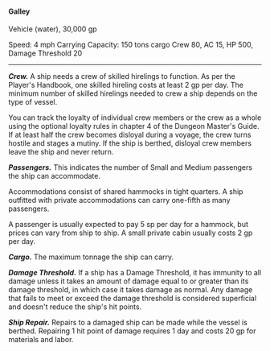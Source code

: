 #### Galley

Vehicle (water), 30,000 gp

Speed: 4 mph
Carrying Capacity: 150 tons cargo
Crew 80, AC 15, HP 500, Damage Threshold 20

---

***Crew.*** A ship needs a crew of skilled hirelings to function. As per the Player's Handbook, one skilled hireling costs at least 2 gp per day. The minimum number of skilled hirelings needed to crew a ship depends on the type of vessel.

You can track the loyalty of individual crew members or the crew as a whole using the optional loyalty rules in chapter 4 of the Dungeon Master's Guide. If at least half the crew becomes disloyal during a voyage, the crew turns hostile and stages a mutiny. If the ship is berthed, disloyal crew members leave the ship and never return.

***Passengers.*** This indicates the number of Small and Medium passengers the ship can accommodate.

Accommodations consist of shared hammocks in tight quarters. A ship outfitted with private accommodations can carry one-fifth as many passengers.

A passenger is usually expected to pay 5 sp per day for a hammock, but prices can vary from ship to ship. A small private cabin usually costs 2 gp per day.

***Cargo.*** The maximum tonnage the ship can carry.

***Damage Threshold.*** If a ship has a Damage Threshold, it has immunity to all damage unless it takes an amount of damage equal to or greater than its damage threshold, in which case it takes damage as normal. Any damage that fails to meet or exceed the damage threshold is considered superficial and doesn't reduce the ship's hit points.

***Ship Repair.*** Repairs to a damaged ship can be made while the vessel is berthed. Repairing 1 hit point of damage requires 1 day and costs 20 gp for materials and labor.